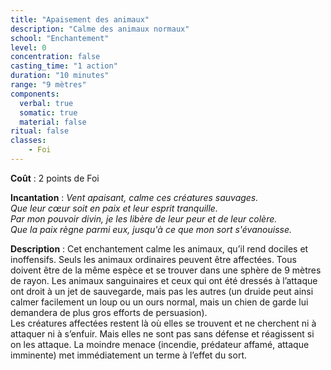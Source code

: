 ```yaml
---
title: "Apaisement des animaux"
description: "Calme des animaux normaux"
school: "Enchantement"
level: 0
concentration: false
casting_time: "1 action"
duration: "10 minutes"
range: "9 mètres"
components:
  verbal: true
  somatic: true
  material: false
ritual: false
classes:
    - Foi
---
```

**Coût** : 2 points de Foi  

**Incantation** : *Vent apaisant, calme ces créatures sauvages.*    
*Que leur cœur soit en paix et leur esprit tranquille.*    
*Par mon pouvoir divin, je les libère de leur peur et de leur colère.*   
*Que la paix règne parmi eux, jusqu'à ce que mon sort s'évanouisse.*  

**Description** : Cet enchantement calme les animaux, qu’il rend dociles et inoffensifs. Seuls les animaux ordinaires peuvent être affectées. Tous doivent être de la même espèce et se trouver dans une sphère de 9 mètres de rayon. Les animaux sanguinaires et ceux qui ont été dressés à l’attaque ont droit à un jet de sauvegarde, mais pas les autres (un druide peut ainsi calmer facilement un loup ou un ours normal, mais un chien de garde lui demandera de plus gros efforts de persuasion).  
Les créatures affectées restent là où elles se trouvent et ne cherchent ni à attaquer ni à s’enfuir. Mais elles ne sont pas sans défense et réagissent si on les attaque. La moindre menace (incendie, prédateur affamé, attaque imminente) met immédiatement un terme à l’effet du sort.  
